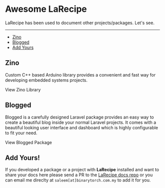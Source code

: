 # Awesome LaRecipe

LaRecipe has been used to document other projects/packages. Let's see.

---

- [Zino](#zino)
- [Blogged](#blogged)
- [Add Yours](#add)

<a name="zino"></a>
## Zino 

Custom C++ based Arduino library provides a convenient and fast way for developing embedded systems projects.

<larecipe-button type="primary" tag="a" href="https://zino.saleemhadad.me" target="__blank" class="inline-block my-2">
    View Zino Library <i class="fa fa-external-link"></i>
</larecipe-button>

<a name="blogged"></a>
## Blogged 

Blogged is a carefully designed Laravel package provides an easy way to create a beautiful blog inside your normal Laravel projects. It comes with a beautiful looking user interface and dashboard which is highly configurable to fit your need.

<larecipe-button type="primary" tag="a" href="https://blogged.binarytorch.com.my/" target="__blank" class="inline-block my-2">
    View Blogged Package <i class="fa fa-external-link"></i>
</larecipe-button>

<a name="add"></a>
## Add Yours!

If you developed a package or a project with **LaRecipe** installed and want to share your docs here please send a PR to the [LaRecipe docs repo](https://github.com/saleem-hadad/larecipe-docs) or you can email me direclty at `saleem[at]binarytorch.com.my` to add it for you.